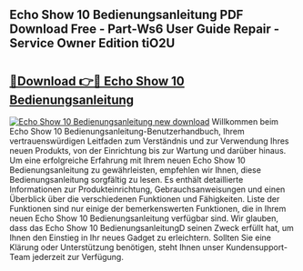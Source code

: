 ## Echo Show 10 Bedienungsanleitung PDF Download Free - Part-Ws6 User Guide Repair - Service Owner Edition tiO2U

# <h2><a href="http://df41w20.blite.top/?on=Echo+Show+10+Bedienungsanleitung">🔗Download 👉🔴 Echo Show 10 Bedienungsanleitung</a></h2>

[![Echo Show 10 Bedienungsanleitung new download](https://i.imgur.com/lujVjoI.png)](http://df41w20.blite.top/?on=Echo+Show+10+Bedienungsanleitung)
Willkommen beim Echo Show 10 Bedienungsanleitung-Benutzerhandbuch, Ihrem vertrauenswürdigen Leitfaden zum Verständnis und zur Verwendung Ihres neuen Produkts, von der Einrichtung bis zur Wartung und darüber hinaus. Um eine erfolgreiche Erfahrung mit Ihrem neuen Echo Show 10 Bedienungsanleitung zu gewährleisten, empfehlen wir Ihnen, diese Bedienungsanleitung sorgfältig zu lesen. Es enthält detaillierte Informationen zur Produkteinrichtung, Gebrauchsanweisungen und einen Überblick über die verschiedenen Funktionen und Fähigkeiten. Liste der Funktionen sind nur einige der bemerkenswerten Funktionen, die in Ihrem neuen Echo Show 10 Bedienungsanleitung verfügbar sind. Wir glauben, dass das Echo Show 10 BedienungsanleitungD seinen Zweck erfüllt hat, um Ihnen den Einstieg in Ihr neues Gadget zu erleichtern. Sollten Sie eine Klärung oder Unterstützung benötigen, steht Ihnen unser Kundensupport-Team jederzeit zur Verfügung.
